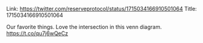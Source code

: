 Link:  https://twitter.com/reserveprotocol/status/1715034166910501064
Title: 1715034166910501064

Our favorite things. Love the intersection in this venn diagram. https://t.co/qu7j6wQeCz